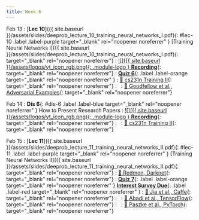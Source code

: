 ```yaml
---
title: Week 6
---
```




Feb 13
: [**Lec 10**]({{ site.baseurl }}/assets/slides/deeprob_lecture_10_training_neural_networks_I.pdf){: #lec-10 .label .label-purple target="_blank" rel="noopener noreferrer" } [Training Neural Networks I]({{ site.baseurl }}/assets/slides/deeprob_lecture_10_training_neural_networks_I.pdf){: target="_blank" rel="noopener noreferrer"}
  : [![]({{ site.baseurl }}/assets/logos/yt_icon_rgb.png){: .module-logo } **Recording**](https://leccap.engin.umich.edu/leccap/player/r/9XvJmL){: target="_blank" rel="noopener noreferrer"}
: [**Quiz 6**](https://www.gradescope.com/courses/704549/){: .label .label-orange target="_blank" rel="noopener noreferrer" } 
  : [📖 cs231n Training II](https://cs231n.github.io/neural-networks-3/){: target="_blank" rel="noopener noreferrer"}
: &nbsp;
  : [📖 Goodfellow et al., Adversarial Examples](https://arxiv.org/abs/1412.6572){: target="_blank" rel="noopener noreferrer"}





Feb 14
: **Dis 6**{: #dis-6 .label .label-blue target="_blank" rel="noopener noreferrer" } How to Present Research Papers
  : [![]({{ site.baseurl }}/assets/logos/yt_icon_rgb.png){: .module-logo } **Recording**](https://leccap.engin.umich.edu/leccap/player/r/lmHy0G){: target="_blank" rel="noopener noreferrer"}
: &nbsp;
  : [📖 cs231n Training II](https://cs231n.github.io/neural-networks-3/){: target="_blank" rel="noopener noreferrer"}




Feb 15
: [**Lec 11**]({{ site.baseurl }}/assets/slides/deeprob_lecture_11_training_neural_networks_II.pdf){: #lec-11 .label .label-purple target="_blank" rel="noopener noreferrer" } [Training Neural Networks II]({{ site.baseurl }}/assets/slides/deeprob_lecture_11_training_neural_networks_II.pdf){: target="_blank" rel="noopener noreferrer"}
  : [📖 Redmon, Darknet](https://pjreddie.com/darknet/){: target="_blank" rel="noopener noreferrer"}
: [**Quiz 7**](https://www.gradescope.com/courses/704549/){: .label .label-orange target="_blank" rel="noopener noreferrer" } [**Interest Survey Due**](https://www.gradescope.com/courses/704549/){: .label .label-red target="_blank" rel="noopener noreferrer" }
  : [📖 Jia et al., Caffe](https://arxiv.org/abs/1408.5093){: target="_blank" rel="noopener noreferrer"}
: &nbsp;
  : [📖 Abadi et al., TensorFlow](https://arxiv.org/abs/1603.04467){: target="_blank" rel="noopener noreferrer"}
: &nbsp;
  : [📖 Paszke et al., PyTorch](https://arxiv.org/abs/1912.01703){: target="_blank" rel="noopener noreferrer"}

